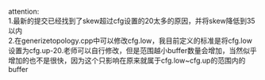 attention:<br>
1.最新的提交已经找到了skew超过cfg设置的20太多的原因，并将skew降低到35以内  <br>
2.在generizetopology.cpp中可以修改cfg.low，我目前定义的标准是将cfg.low设置为cfg.up-20.老师可以自行修改，但是范围越小buffer数量会增加，当然似乎增加的也不是很快，因为这个只影响在原来就属于cfg.low~cfg.up的范围内的buffer
